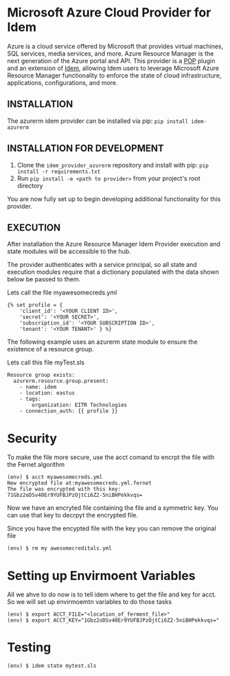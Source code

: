 # Microsoft Azure Cloud Provider for Idem

Azure is a cloud service offered by Microsoft that provides virtual machines, SQL services, media services, and more.
Azure Resource Manager is the next generation of the Azure portal and API. This provider is a [POP](https://gitlab.com/saltstack/pop/pop)
plugin and an extension of [Idem](https://gitlab.com/saltstack/pop/idem), allowing Idem users to leverage Microsoft
Azure Resource Manager functionality to enforce the state of cloud infrastructure, applications, configurations, and
more.

## INSTALLATION
The azurerm idem provider can be installed via pip:
`pip install idem-azurerm`

## INSTALLATION FOR DEVELOPMENT
1. Clone the `idem_provider_azurerm` repository and install with pip:
`pip install -r requirements.txt`
2. Run `pip install -e <path to provider>` from your project's root directory

You are now fully set up to begin developing additional functionality for this provider.

## EXECUTION
After installation the Azure Resource Manager Idem Provider execution and state modules will be accessible to the hub.

The provider authenticates with a service principal, so all state and execution modules require that a dictionary
populated with the data shown below be passed to them.

Lets call the file myawesomecreds.yml
```
{% set profile = {
    'client_id': '<YOUR CLIENT ID>',
    'secret': '<YOUR SECRET>',
    'subscription_id': '<YOUR SUBSCRIPTION ID>',
    'tenant': '<YOUR TENANT>' } %}
```
The following example uses an azurerm state module to ensure the existence of a resource group.

Lets call this file myTest.sls
```
Resource group exists:
  azurerm.resource.group.present:
    - name: idem
    - location: eastus
    - tags:
        organization: EITR Technologies
    - connection_auth: {{ profile }}
```

# Security

To make the file more secure, use the acct comand to encrpt the file with the Fernet algorithm

~~~
(env) $ acct myawesomecreds.yml
New encrypted file at:myawesomecreds.yml.fernet
The file was encrypted with this key:
71Gbz2oDSv40Er9YUFBJPzOjtCi6Z2-5niBHPekkvqs=
~~~
Now we have an encryted file containing the file and a symmetric key. You can use that key to decrpyt the encrypted file.

Since you have the encypted file with the key you can remove the original file

~~~
(env) $ rm my awesomecreditals.yml

~~~

 # Setting up Envirmoent Variables

 All we ahve to do now is to tell idem where to get the file and key for acct. So we will set up envirmoemtn variables to do those tasks

~~~
(env) $ export ACCT_FILE="<location_of_ferment_file>"
(env) $ export ACCT_KEY="1Gbz2oDSv40Er9YUFBJPzOjtCi6Z2-5niBHPekkvqs="
~~~

# Testing
~~~
(env) $ idem state mytest.sls
~~~
